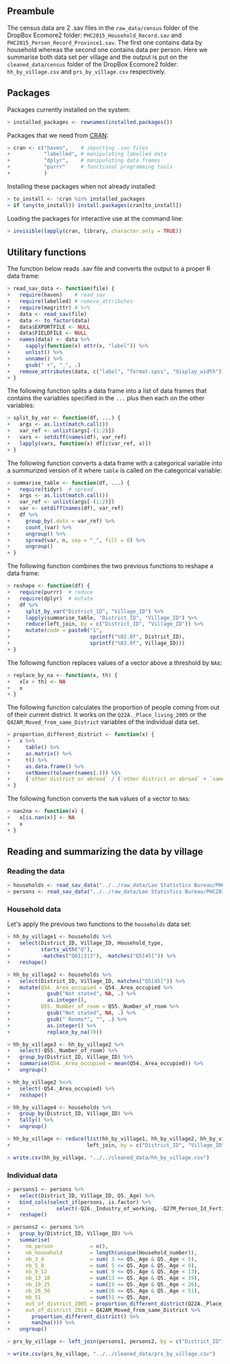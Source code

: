 
<!--
IMAGES:
Insert them with: ![alt text](image.png)
You can also resize them if needed: convert image.png -resize 50% image.png
If you want to center the image, go through HTML code:
<div style="text-align:center"><img src ="image.png"/></div>

REFERENCES:
For references: Put all the bibTeX references in the file "references.bib"
in the current folder and cite the references as @key or [@key] in the text.
Uncomment the bibliography field in the above header and put a "References"
title wherever you want to display the reference list.
-->
Preambule
---------

The census data are 2 .sav files in the `raw_data/census` folder of the DropBox Ecomore2 folder: `PHC2015_Household_Record.sav` and `PHC2015_Person_Record_Province1.sav`. The first one contains data by household whereas the second one contains data per person. Here we summarise both data set per village and the output is put on the `cleaned_data/census` folder of the DropBox Ecomore2 folder: `hh_by_village.csv` and `prs_by_village.csv` respectively.

Packages
--------

Packages currently installed on the system:

``` r
> installed_packages <- rownames(installed.packages())
```

Packages that we need from [CRAN](https://cran.r-project.org):

``` r
> cran <- c("haven",    # importing .sav files
+           "labelled", # manipulating labelled data
+           "dplyr",    # manipulating data frames
+           "purrr"     # functional programming tools
+           )
```

Installing these packages when not already installed:

``` r
> to_install <- !cran %in% installed_packages
> if (any(to_install)) install.packages(cran[to_install])
```

Loading the packages for interactive use at the command line:

``` r
> invisible(lapply(cran, library, character.only = TRUE))
```

Utilitary functions
-------------------

The function below reads .sav file and converts the output to a proper R data frame:

``` r
> read_sav_data <- function(file) {
+   require(haven)    # read_sav
+   require(labelled) # remove_attributes
+   require(magrittr) # %>% 
+   data <- read_sav(file)
+   data <- to_factor(data)
+   data$EXPORTFILE <- NULL
+   data$FIELDFILE <- NULL
+   names(data) <- data %>%
+     sapply(function(x) attr(x, "label")) %>%
+     unlist() %>%
+     unname() %>%
+     gsub(" +", "_", .)
+   remove_attributes(data, c("label", "format.spss", "display_width"))
+ }
```

The following function splits a data frame into a list of data frames that contains the variables specified in the `...` plus then each on the other variables:

``` r
> split_by_var <- function(df, ...) {
+   args <- as.list(match.call())
+   var_ref <- unlist(args[-(1:2)])
+   vars <- setdiff(names(df), var_ref)
+   lapply(vars, function(x) df[c(var_ref, x)])
+ }
```

The following function converts a data frame with a categorical variable into a summurized version of it where `table` is called on the categorical variable:

``` r
> summarise_table <- function(df, ...) {
+   require(tidyr)  # spread
+   args <- as.list(match.call())
+   var_ref <- unlist(args[-(1:2)])
+   var <- setdiff(names(df), var_ref)
+   df %>%
+     group_by(.dots = var_ref) %>%
+     count_(var) %>%
+     ungroup() %>%
+     spread(var, n, sep = "_", fill = 0) %>% 
+     ungroup()
+ }
```

The following function combines the two previous functions to reshape a data frame:

``` r
> reshape <- function(df) {
+   require(purrr)  # reduce
+   require(dplyr)  # mutate
+   df %>%
+     split_by_var("District_ID", "Village_ID") %>%
+     lapply(summarise_table, "District_ID", "Village_ID") %>% 
+     reduce(left_join, by = c("District_ID", "Village_ID")) %>% 
+     mutate(code = paste0("1",
+                          sprintf("%02.0f", District_ID),
+                          sprintf("%03.0f", Village_ID)))
+ }
```

The following function replaces values of a vector above a threshold by `NA`s:

``` r
> replace_by_na <- function(x, th) {
+   x[x > th] <- NA
+   x
+ }
```

The following function calculates the proportion of people coming from out of their current district. It works on the `Q22A._Place_living_2005` or the `Q42AM_Moved_from_same_District` variables of the individual data set.

``` r
> proportion_different_district <- function(x) {
+   x %>% 
+     table() %>%
+     as.matrix() %>%
+     t() %>%
+     as.data.frame() %>% 
+     setNames(tolower(names(.))) %$% 
+     {`other district or abroad` / (`other district or abroad` + `same district`)}
+ }
```

The following function converts the `NaN` values of a vector to `NA`s:

``` r
> nan2na <- function(x) {
+   x[is.nan(x)] <- NA
+   x
+ }
```

Reading and summarizing the data by village
-------------------------------------------

### Reading the data

``` r
> households <- read_sav_data("../../raw_data/Lao Statistics Bureau/PHC2015_Household_Record.sav")
> persons <- read_sav_data("../../raw_data/Lao Statistics Bureau/PHC2015_Person_Record_Province1.sav")
```

### Household data

Let's apply the previous two functions to the `households` data set:

``` r
> hh_by_village1 <- households %>%
+   select(District_ID, Village_ID, Household_type,
+          starts_with("Q"),
+          -matches("Q61|2|3"), -matches("Q5[45]")) %>% 
+   reshape()
```

``` r
> hh_by_village2 <- households %>%
+   select(District_ID, Village_ID, matches("Q5[45]")) %>%
+   mutate(Q54._Area_occupied = Q54._Area_occupied %>% 
+            gsub("Not stated", NA, .) %>% 
+            as.integer(),
+          Q55._Number_of_room = Q55._Number_of_room %>% 
+            gsub("Not stated", NA, .) %>% 
+            gsub(" Rooms*", "", .) %>% 
+            as.integer() %>% 
+            replace_by_na(70))
```

``` r
> hh_by_village3 <- hh_by_village2 %>%
+   select(-Q55._Number_of_room) %>% 
+   group_by(District_ID, Village_ID) %>% 
+   summarise(Q54._Area_occupied = mean(Q54._Area_occupied)) %>% 
+   ungroup()
```

``` r
> hh_by_village2 %<>%
+   select(-Q54._Area_occupied) %>%
+   reshape()
```

``` r
> hh_by_village4 <- households %>%
+   group_by(District_ID, Village_ID) %>% 
+   tally() %>% 
+   ungroup()
```

``` r
> hh_by_village <- reduce(list(hh_by_village1, hh_by_village2, hh_by_village3, hh_by_village4),
+                         left_join, by = c("District_ID", "Village_ID"))
```

``` r
> write.csv(hh_by_village, "../../cleaned_data/hh_by_village.csv")
```

### Individual data

``` r
> persons1 <- persons %>%
+   select(District_ID, Village_ID, Q5._Age) %>% 
+   bind_cols(select_if(persons, is.factor) %>%
+               select(-Q26._Industry_of_working, -Q27M_Person_Id_Fertility)) %>% 
+   reshape()
```

``` r
> persons2 <- persons %>%
+   group_by(District_ID, Village_ID) %>% 
+   summarise(
+     nb_person            = n(),
+     nb_household         = length(unique(Household_number)),
+     nb_3_4               = sum( 3 <= Q5._Age & Q5._Age < 5),
+     nb_5_8               = sum( 5 <= Q5._Age & Q5._Age < 9),
+     nb_9_12              = sum( 9 <= Q5._Age & Q5._Age < 13),
+     nb_13_18             = sum(13 <= Q5._Age & Q5._Age < 19),
+     nb_19_25             = sum(19 <= Q5._Age & Q5._Age < 26),
+     nb_26_50             = sum(26 <= Q5._Age & Q5._Age < 51),
+     nb_51                = sum(51 <= Q5._Age,
+     out_of_district_2005 = proportion_different_district(Q22A._Place_living_2005),
+     out_of_district_2014 = Q42AM_Moved_from_same_District %>%
+       proportion_different_district() %>% 
+       nan2na())) %>% 
+   ungroup()
```

``` r
> prs_by_village <- left_join(persons1, persons2, by = c("District_ID", "Village_ID"))
```

``` r
> write.csv(prs_by_village, "../../cleaned_data/prs_by_village.csv")
```
